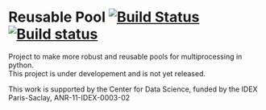 # Reusable Pool  [![Build Status](https://travis-ci.org/tomMoral/Rpool.svg?branch=master)](https://travis-ci.org/tomMoral/Rpool) [![Build status](https://ci.appveyor.com/api/projects/status/7jwt6ys4axq4feoj?svg=true)](https://ci.appveyor.com/project/tomMoral/rpool)


Project to make more robust and reusable pools for multiprocessing in python.  
This project is under developement and is not yet released.

This work is supported by the Center for Data Science, funded by the IDEX Paris-Saclay, ANR-11-IDEX-0003-02
